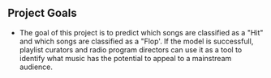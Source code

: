 
## Project Goals
   - The goal of this project is to predict which songs are 
    classified as a "Hit" and which songs are classified as a "Flop'. 
    If the model is successfull, playlist curators and radio program directors 
    can use it as a tool to identify what music has the potential to appeal to a mainstream audience. 

